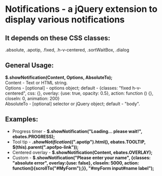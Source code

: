 Notifications - a jQuery extension to display various notifications
=============

It depends on these CSS classes:
--------------------------------
.absolute, .apotip, .fixed, .h-v-centered, .sortWaitBox, .dialog  
  
General Usage:
--------------
__$.showNotification(Content, Options, AbsoluteTo);__  
Content - Text or HTML string.  
Options - [optional] - options object; default - {classes: "fixed h-v-centered", css: {}, overlay: {use: true, opacity: 0.5}, action: function () {}, closeIn: 0, animation: 200}  
AbsoluteTo - [optional] selector or jQuery object; default - "body".  
  
Examples:
---------
 - Progress timer   - __$.showNotification("Loading... please wait!", ebates.PROGRESS);__
 - Tool tip         - __$.showNotification($(".apotip").html(), ebates.TOOLTIP, $(this).parent(".apofpo-link"));__
 - Centered overlay - __$.showNotification(Content, ebates.OVERLAY);__
 - Custom           - __$.showNotification("Please enter your name", {classes: "absolute error", overlay:{use: false}, closeIn: 5000, action: function(){scrollTo("#MyForm");}}, "#myForm input#name label");__


